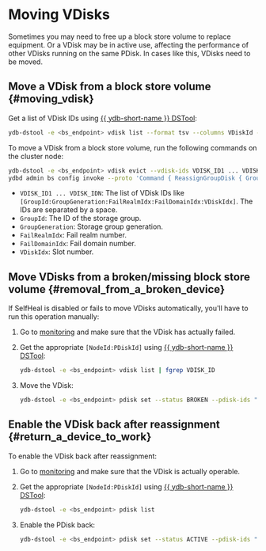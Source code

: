 # Moving VDisks

Sometimes you may need to free up a block store volume to replace equipment. Or a VDisk may be in active use, affecting the performance of other VDisks running on the same PDisk. In cases like this, VDisks need to be moved.

## Move a VDisk from a block store volume {#moving_vdisk}

Get a list of VDisk IDs using [{{ ydb-short-name }} DSTool](../../reference/ydb-dstool/index.md):

```bash
ydb-dstool -e <bs_endpoint> vdisk list --format tsv --columns VDiskId --no-header
```

To move a VDisk from a block store volume, run the following commands on the cluster node:

```bash
ydb-dstool -e <bs_endpoint> vdisk evict --vdisk-ids VDISK_ID1 ... VDISK_IDN
ydbd admin bs config invoke --proto 'Command { ReassignGroupDisk { GroupId: <Storage group ID> GroupGeneration: <Storage group generation> FailRealmIdx: <FailRealm> FailDomainIdx: <FailDomain> VDiskIdx: <Slot number> } }'
```

* `VDISK_ID1 ... VDISK_IDN`: The list of VDisk IDs like `[GroupId:GroupGeneration:FailRealmIdx:FailDomainIdx:VDiskIdx]`. The IDs are separated by a space.
* `GroupId`: The ID of the storage group.
* `GroupGeneration`: Storage group generation.
* `FailRealmIdx`: Fail realm number.
* `FailDomainIdx`: Fail domain number.
* `VDiskIdx`: Slot number.

## Move VDisks from a broken/missing block store volume {#removal_from_a_broken_device}

If SelfHeal is disabled or fails to move VDisks automatically, you'll have to run this operation manually:

1. Go to [monitoring](../../reference/embedded-ui/ydb-monitoring.md) and make sure that the VDisk has actually failed.
1. Get the appropriate `[NodeId:PDiskId]` using [{{ ydb-short-name }} DSTool](../../reference/ydb-dstool/index.md):

   ```bash
   ydb-dstool -e <bs_endpoint> vdisk list | fgrep VDISK_ID
   ```

1. Move the VDisk:

   ```bash
   ydb-dstool -e <bs_endpoint> pdisk set --status BROKEN --pdisk-ids "[NodeId:PDiskId]"
   ```

## Enable the VDisk back after reassignment {#return_a_device_to_work}

To enable the VDisk back after reassignment:

1. Go to [monitoring](../../reference/embedded-ui/ydb-monitoring.md) and make sure that the VDisk is actually operable.
1. Get the appropriate `[NodeId:PDiskId]` using [{{ ydb-short-name }} DSTool](../../reference/ydb-dstool/index.md):

   ```bash
   ydb-dstool -e <bs_endpoint> pdisk list
   ```

1. Enable the PDisk back:

   ```bash
   ydb-dstool -e <bs_endpoint> pdisk set --status ACTIVE --pdisk-ids "[NodeId:PDiskId]"
   ```
